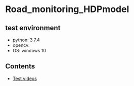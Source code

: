 # Road_monitoring_HDPmodel

## test environment
* python: 3.7.4 
* opencv:  
* OS: windows 10

## Contents
* [Test videos](https://drive.google.com/drive/folders/1GBdEAKn5tb223QB7zOcKhN5C2TPCahHE?usp=sharing) 